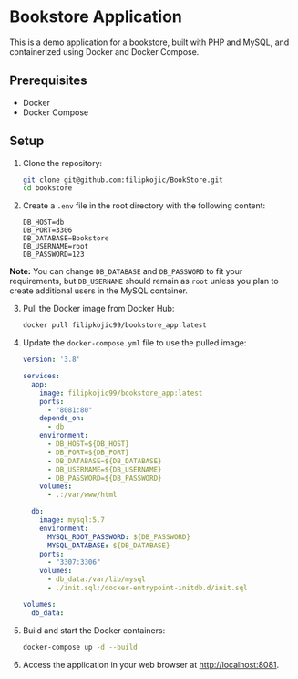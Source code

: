 # Bookstore Application

This is a demo application for a bookstore, built with PHP and MySQL, and containerized using Docker and Docker Compose.

## Prerequisites

- Docker
- Docker Compose

## Setup

1. Clone the repository:

    ```bash
    git clone git@github.com:filipkojic/BookStore.git
    cd bookstore
    ```

2. Create a `.env` file in the root directory with the following content:

    ```env
    DB_HOST=db
    DB_PORT=3306
    DB_DATABASE=Bookstore
    DB_USERNAME=root
    DB_PASSWORD=123
    ```

**Note:** You can change `DB_DATABASE` and `DB_PASSWORD` to fit your requirements, but `DB_USERNAME` should remain as `root` unless you plan to create additional users in the MySQL container.

3. Pull the Docker image from Docker Hub:

    ```bash
    docker pull filipkojic99/bookstore_app:latest
    ```

4. Update the `docker-compose.yml` file to use the pulled image:

    ```yaml
    version: '3.8'

    services:
      app:
        image: filipkojic99/bookstore_app:latest
        ports:
          - "8081:80"
        depends_on:
          - db
        environment:
          - DB_HOST=${DB_HOST}
          - DB_PORT=${DB_PORT}
          - DB_DATABASE=${DB_DATABASE}
          - DB_USERNAME=${DB_USERNAME}
          - DB_PASSWORD=${DB_PASSWORD}
        volumes:
          - .:/var/www/html

      db:
        image: mysql:5.7
        environment:
          MYSQL_ROOT_PASSWORD: ${DB_PASSWORD}
          MYSQL_DATABASE: ${DB_DATABASE}
        ports:
          - "3307:3306"
        volumes:
          - db_data:/var/lib/mysql
          - ./init.sql:/docker-entrypoint-initdb.d/init.sql

    volumes:
      db_data:
    ```

5. Build and start the Docker containers:

    ```bash
    docker-compose up -d --build
    ```

6. Access the application in your web browser at [http://localhost:8081](http://localhost:8081).
